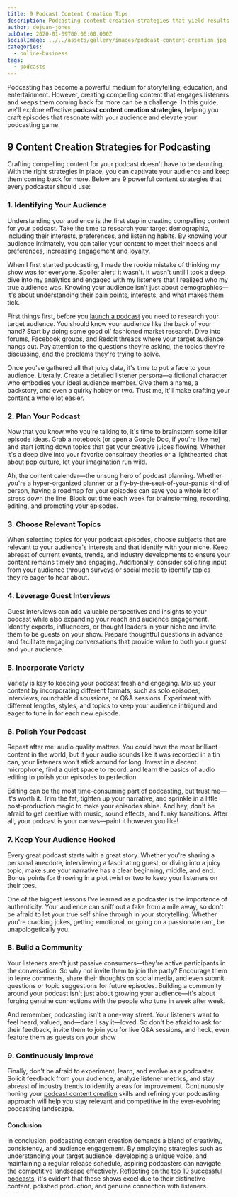 ```yaml
---
title: 9 Podcast Content Creation Tips
description: Podcasting content creation strategies that yield results. Discover nine content creation strategies every platform should implement.
author: dejuan-jones
pubDate: 2020-01-09T00:00:00.000Z
socialImage: ../../assets/gallery/images/podcast-content-creation.jpg
categories:
  - online-business
tags:
  - podcasts
---
```


Podcasting has become a powerful medium for storytelling, education, and entertainment. However, creating compelling content that engages listeners and keeps them coming back for more can be a challenge. In this guide, we'll explore effective **podcast content creation strategies**, helping you craft episodes that resonate with your audience and elevate your podcasting game.

## 9 Content Creation Strategies for Podcasting

Crafting compelling content for your podcast doesn't have to be daunting. With the right strategies in place, you can captivate your audience and keep them coming back for more. Below are 9 powerful content strategies that every podcaster should use:

### 1. Identifying Your Audience

Understanding your audience is the first step in creating compelling content for your podcast. Take the time to research your target demographic, including their interests, preferences, and listening habits. By knowing your audience intimately, you can tailor your content to meet their needs and preferences, increasing engagement and loyalty.

When I first started podcasting, I made the rookie mistake of thinking my show was for everyone. Spoiler alert: it wasn't. It wasn't until I took a deep dive into my analytics and engaged with my listeners that I realized who my true audience was. Knowing your audience isn't just about demographics—it's about understanding their pain points, interests, and what makes them tick.

First things first, before you [launch a podcast](how-to-start-a-podcast) you need to research your target audience. You should know your audience like the back of your hand? Start by doing some good ol' fashioned market research. Dive into forums, Facebook groups, and Reddit threads where your target audience hangs out. Pay attention to the questions they're asking, the topics they're discussing, and the problems they're trying to solve.

Once you've gathered all that juicy data, it's time to put a face to your audience. Literally. Create a detailed listener persona—a fictional character who embodies your ideal audience member. Give them a name, a backstory, and even a quirky hobby or two. Trust me, it'll make crafting your content a whole lot easier.

### 2. Plan Your Podcast

Now that you know who you're talking to, it's time to brainstorm some killer episode ideas. Grab a notebook (or open a Google Doc, if you're like me) and start jotting down topics that get your creative juices flowing. Whether it's a deep dive into your favorite conspiracy theories or a lighthearted chat about pop culture, let your imagination run wild.

Ah, the content calendar—the unsung hero of podcast planning. Whether you're a hyper-organized planner or a fly-by-the-seat-of-your-pants kind of person, having a roadmap for your episodes can save you a whole lot of stress down the line. Block out time each week for brainstorming, recording, editing, and promoting your episodes.

### 3. Choose Relevant Topics

When selecting topics for your podcast episodes, choose subjects that are relevant to your audience's interests and that identify with your niche. Keep abreast of current events, trends, and industry developments to ensure your content remains timely and engaging. Additionally, consider soliciting input from your audience through surveys or social media to identify topics they're eager to hear about.

### 4. Leverage Guest Interviews

Guest interviews can add valuable perspectives and insights to your podcast while also expanding your reach and audience engagement. Identify experts, influencers, or thought leaders in your niche and invite them to be guests on your show. Prepare thoughtful questions in advance and facilitate engaging conversations that provide value to both your guest and your audience.

### 5. Incorporate Variety

Variety is key to keeping your podcast fresh and engaging. Mix up your content by incorporating different formats, such as solo episodes, interviews, roundtable discussions, or Q&A sessions. Experiment with different lengths, styles, and topics to keep your audience intrigued and eager to tune in for each new episode.

### 6. Polish Your Podcast

Repeat after me: audio quality matters. You could have the most brilliant content in the world, but if your audio sounds like it was recorded in a tin can, your listeners won't stick around for long. Invest in a decent microphone, find a quiet space to record, and learn the basics of audio editing to polish your episodes to perfection.

Editing can be the most time-consuming part of podcasting, but trust me—it's worth it. Trim the fat, tighten up your narrative, and sprinkle in a little post-production magic to make your episodes shine. And hey, don't be afraid to get creative with music, sound effects, and funky transitions. After all, your podcast is your canvas—paint it however you like!

### 7. Keep Your Audience Hooked

Every great podcast starts with a great story. Whether you're sharing a personal anecdote, interviewing a fascinating guest, or diving into a juicy topic, make sure your narrative has a clear beginning, middle, and end. Bonus points for throwing in a plot twist or two to keep your listeners on their toes.

One of the biggest lessons I've learned as a podcaster is the importance of authenticity. Your audience can sniff out a fake from a mile away, so don't be afraid to let your true self shine through in your storytelling. Whether you're cracking jokes, getting emotional, or going on a passionate rant, be unapologetically you.

### 8. Build a Community

Your listeners aren't just passive consumers—they're active participants in the conversation. So why not invite them to join the party? Encourage them to leave comments, share their thoughts on social media, and even submit questions or topic suggestions for future episodes. Building a community around your podcast isn't just about growing your audience—it's about forging genuine connections with the people who tune in week after week.

And remember, podcasting isn't a one-way street. Your listeners want to feel heard, valued, and—dare I say it—loved. So don't be afraid to ask for their feedback, invite them to join you for live Q&A sessions, and heck, even feature them as guests on your show

### 9. Continuously Improve

Finally, don't be afraid to experiment, learn, and evolve as a podcaster. Solicit feedback from your audience, analyze listener metrics, and stay abreast of industry trends to identify areas for improvement. Continuously honing your [podcast content creation](podcasting-content-creation-strategies) skills and refining your podcasting approach will help you stay relevant and competitive in the ever-evolving podcasting landscape.

#### Conclusion

In conclusion, podcasting content creation demands a blend of creativity, consistency, and audience engagement. By employing strategies such as understanding your target audience, developing a unique voice, and maintaining a regular release schedule, aspiring podcasters can navigate the competitive landscape effectively. Reflecting on the [top 10 successful podcasts](most-successful-podcasts), it's evident that these shows excel due to their distinctive content, polished production, and genuine connection with listeners.